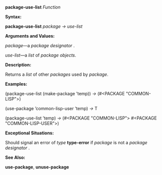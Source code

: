 **package-use-list** *Function* 

**Syntax:** 

**package-use-list** *package → use-list* 

**Arguments and Values:** 

*package*—a *package designator* . 

*use-list*—a *list* of *package objects*. 



 

 

**Description:** 

Returns a *list* of other *packages* used by *package*. 

**Examples:** 

(package-use-list (make-package ’temp)) *→* (#&#60;PACKAGE "COMMON-LISP"&#62;) 

(use-package ’common-lisp-user ’temp) *→* T 

(package-use-list ’temp) *→* (#&#60;PACKAGE "COMMON-LISP"&#62; #&#60;PACKAGE "COMMON-LISP-USER"&#62;) 

**Exceptional Situations:** 

Should signal an error of *type* **type-error** if *package* is not a *package designator* . 

**See Also:** 

**use-package**, **unuse-package** 

